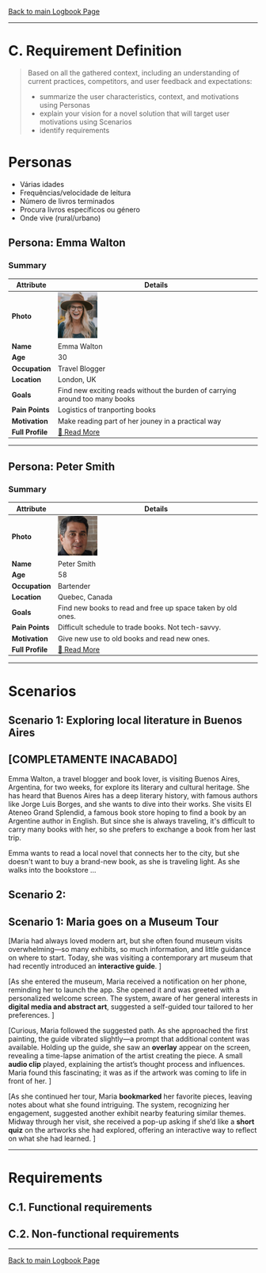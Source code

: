 [Back to main Logbook Page](../hci_logbook.md)

---
# C. Requirement Definition
>	Based on all the gathered context, including an understanding of current practices, competitors, and user feedback and expectations: 
>	- summarize the user characteristics, context, and motivations using Personas
>	- explain your vision for a novel solution that will target user motivations using Scenarios
>	- identify requirements

# Personas

- Várias idades
- Frequências/velocidade de leitura
- Número de livros terminados
- Procura livros específicos ou género
- Onde vive (rural/urbano)


## Persona: Emma Walton 
### Summary 
| Attribute        | Details                                       |
| ---------------- | --------------------------------------------- |
| **Photo**        | <img src="personas/persona2.jpg" width="80">  |
| **Name**         | Emma Walton                                |
| **Age**          | 30                               |
| **Occupation**   | Travel Blogger                           |
| **Location**     | London, UK                               |
| **Goals**        | Find new exciting reads without the burden of carrying around too many books           |
| **Pain Points**  | Logistics of tranporting books              |
| **Motivation**   | Make reading part of her jouney in a practical way              |
| **Full Profile** | [📄 Read More](personas/persona2_Emma.md) |

---
## Persona: Peter Smith
### Summary 
| Attribute        | Details                                       |
| ---------------- | --------------------------------------------- |
| **Photo**        | <img src="personas/persona3.jpeg" width="80">  |
| **Name**         | Peter Smith                              |
| **Age**          | 58                                |
| **Occupation**   | Bartender                           |
| **Location**     | Quebec, Canada                               |
| **Goals**        | Find new books to read and free up space taken by old ones. |
| **Pain Points**  | Difficult schedule to trade books. Not tech-savvy. |
| **Motivation**   | Give new use to old books and read new ones. |
| **Full Profile** | [📄 Read More](personas/persona3_Peter.md) |

---



# Scenarios

## Scenario 1: Exploring local literature in Buenos Aires
## **[COMPLETAMENTE INACABADO]**
Emma Walton, a travel blogger and book lover, is visiting Buenos Aires, Argentina, for two weeks, for explore its literary and cultural heritage. She has heard that Buenos Aires has a deep literary history, with famous authors like Jorge Luis Borges, and she wants to dive into their works. She visits El Ateneo Grand Splendid, a famous book store hoping to find a book by an Argentine author in English. But since she is always traveling, it's difficult to carry many books with her, so she prefers to exchange a book from her last trip.

Emma wants to read a local novel that connects her to the city, but she doesn't want to buy a brand-new book, as she is traveling light.
As she walks into the bookstore  ...


## Scenario 2: 



## Scenario 1: Maria goes on a Museum Tour

[Maria had always loved modern art, but she often found museum visits overwhelming—so many exhibits, so much information, and little guidance on where to start. Today, she was visiting a contemporary art museum that had recently introduced an **interactive guide**.  ]

[As she entered the museum, Maria received a notification on her phone, reminding her to launch the app. She opened it and was greeted with a personalized welcome screen. The system, aware of her general interests in **digital media and abstract art**, suggested a self-guided tour tailored to her preferences.  ]

[Curious, Maria followed the suggested path. As she approached the first painting, the guide vibrated slightly—a prompt that additional content was available. Holding up the guide, she saw an **overlay** appear on the screen, revealing a time-lapse animation of the artist creating the piece. A small **audio clip** played, explaining the artist’s thought process and influences. Maria found this fascinating; it was as if the artwork was coming to life in front of her.  ]

[As she continued her tour, Maria **bookmarked** her favorite pieces, leaving notes about what she found intriguing. The system, recognizing her engagement, suggested another exhibit nearby featuring similar themes. Midway through her visit, she received a pop-up asking if she’d like a **short quiz** on the artworks she had explored, offering an interactive way to reflect on what she had learned.  ]


---


# Requirements





## C.1. Functional requirements


## C.2. Non-functional requirements


---
[Back to main Logbook Page](hci_logbook.md)
